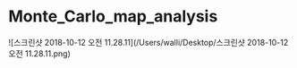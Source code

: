 # Monte_Carlo_map_analysis

![스크린샷 2018-10-12 오전 11.28.11](/Users/walli/Desktop/스크린샷 2018-10-12 오전 11.28.11.png)

